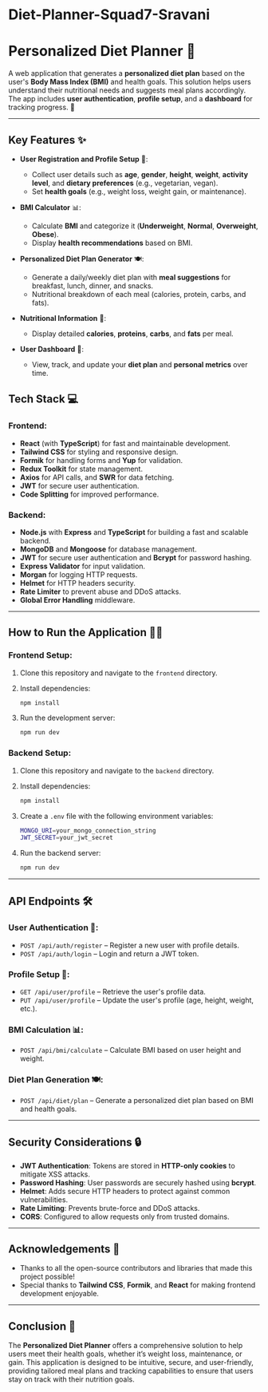 # Diet-Planner-Squad7-Sravani


# **Personalized Diet Planner 🍏**

A web application that generates a **personalized diet plan** based on the user's **Body Mass Index (BMI)** and health goals. This solution helps users understand their nutritional needs and suggests meal plans accordingly. The app includes **user authentication**, **profile setup**, and a **dashboard** for tracking progress. 🥗

---

## **Key Features ✨**

* **User Registration and Profile Setup** 📝:

  * Collect user details such as **age**, **gender**, **height**, **weight**, **activity level**, and **dietary preferences** (e.g., vegetarian, vegan).
  * Set **health goals** (e.g., weight loss, weight gain, or maintenance).

* **BMI Calculator** 📊:

  * Calculate **BMI** and categorize it (**Underweight**, **Normal**, **Overweight**, **Obese**).
  * Display **health recommendations** based on BMI.

* **Personalized Diet Plan Generator** 🍽️:

  * Generate a daily/weekly diet plan with **meal suggestions** for breakfast, lunch, dinner, and snacks.
  * Nutritional breakdown of each meal (calories, protein, carbs, and fats).

* **Nutritional Information** 🥑:

  * Display detailed **calories**, **proteins**, **carbs**, and **fats** per meal.

* **User Dashboard** 📅:

  * View, track, and update your **diet plan** and **personal metrics** over time.



## **Tech Stack 💻**

### **Frontend**:

* **React** (with **TypeScript**) for fast and maintainable development.
* **Tailwind CSS** for styling and responsive design.
* **Formik** for handling forms and **Yup** for validation.
* **Redux Toolkit** for state management.
* **Axios** for API calls, and **SWR** for data fetching.
* **JWT** for secure user authentication.
* **Code Splitting** for improved performance.

### **Backend**:

* **Node.js** with **Express** and **TypeScript** for building a fast and scalable backend.
* **MongoDB** and **Mongoose** for database management.
* **JWT** for secure user authentication and **Bcrypt** for password hashing.
* **Express Validator** for input validation.
* **Morgan** for logging HTTP requests.
* **Helmet** for HTTP headers security.
* **Rate Limiter** to prevent abuse and DDoS attacks.
* **Global Error Handling** middleware.

---

## **How to Run the Application 🏃‍♀️**

### **Frontend Setup**:

1. Clone this repository and navigate to the `frontend` directory.
2. Install dependencies:

   ```bash
   npm install
   ```
3. Run the development server:

   ```bash
   npm run dev
   ```

### **Backend Setup**:

1. Clone this repository and navigate to the `backend` directory.
2. Install dependencies:

   ```bash
   npm install
   ```
3. Create a `.env` file with the following environment variables:

   ```bash
   MONGO_URI=your_mongo_connection_string
   JWT_SECRET=your_jwt_secret
   ```
4. Run the backend server:

   ```bash
   npm run dev
   ```

---

## **API Endpoints 🛠️**

### **User Authentication** 🔐:

* `POST /api/auth/register` – Register a new user with profile details.
* `POST /api/auth/login` – Login and return a JWT token.

### **Profile Setup** 📝:

* `GET /api/user/profile` – Retrieve the user's profile data.
* `PUT /api/user/profile` – Update the user's profile (age, height, weight, etc.).

### **BMI Calculation** 📊:

* `POST /api/bmi/calculate` – Calculate BMI based on user height and weight.

### **Diet Plan Generation** 🍽️:

* `POST /api/diet/plan` – Generate a personalized diet plan based on BMI and health goals.

---

## **Security Considerations 🔒**

* **JWT Authentication**: Tokens are stored in **HTTP-only cookies** to mitigate XSS attacks.
* **Password Hashing**: User passwords are securely hashed using **bcrypt**.
* **Helmet**: Adds secure HTTP headers to protect against common vulnerabilities.
* **Rate Limiting**: Prevents brute-force and DDoS attacks.
* **CORS**: Configured to allow requests only from trusted domains.

---



## **Acknowledgements 🙏**

* Thanks to all the open-source contributors and libraries that made this project possible!
* Special thanks to **Tailwind CSS**, **Formik**, and **React** for making frontend development enjoyable.

---

## **Conclusion 🎯**

The **Personalized Diet Planner** offers a comprehensive solution to help users meet their health goals, whether it’s weight loss, maintenance, or gain. This application is designed to be intuitive, secure, and user-friendly, providing tailored meal plans and tracking capabilities to ensure that users stay on track with their nutrition goals.

